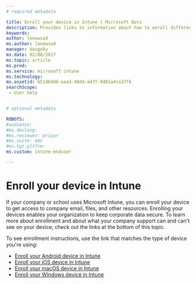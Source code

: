 ```yaml
---
# required metadata

title: Enroll your device in Intune | Microsoft Docs
description: Provides links to information about how to enroll different devices in Intune
keywords:
author: lenewsadms.author: lanewsad
manager: dougeby
ms.date: 02/08/2017
ms.topic: article
ms.prod:
ms.service: microsoft-intune
ms.technology:
ms.assetid: b51dbdd6-aaa3-48dd-a47f-9d01a4ca37f6searchScope: - User help


# optional metadata

ROBOTS:  
#audience:
#ms.devlang:
#ms.reviewer: priyar
#ms.suite: ems
#ms.tgt_pltfrm:
ms.custom: intune-enduser

---
```


# Enroll your device in Intune

If your company or school uses Microsoft Intune, you can enroll your device to get access to company email, files, and other resources. Enrolling your devices enables your organization to keep corporate data secure. To learn more about enrollment and about what your company support can and can't see on your device, check out the links at the bottom of this topic.

To see enrollment instructions, use the link that matches the type of device you're using:

- [Enroll your Android device in Intune](enroll-your-device-in-Intune-android.md)
- [Enroll your iOS device in Intune](enroll-your-device-in-intune-ios.md)
- [Enroll your macOS device in Intune](enroll-your-device-in-intune-macos.md)
- [Enroll your Windows device in Intune](enroll-your-device-in-intune-windows.md)
